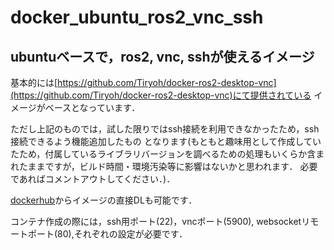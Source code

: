 
# docker_ubuntu_ros2_vnc_ssh

## ubuntuベースで，ros2, vnc, sshが使えるイメージ
基本的には[https://github.com/Tiryoh/docker-ros2-desktop-vnc](https://github.com/Tiryoh/docker-ros2-desktop-vnc)にて提供されている
イメージがベースとなっています．

ただし上記のものでは，試した限りではssh接続を利用できなかったため，ssh接続できるよう機能追加したもの
となります(もともと趣味用として作成していたため，付属しているライブラリバージョンを調べるための処理もいくらか含まれたままですが，ビルド時間・環境汚染等に影響はないかと思われます．
必要であればコメントアウトしてください．)．

[dockerhub](https://hub.docker.com/repository/docker/aluminium8/ros2_vnc_ssh/general)からイメージの直接DLも可能です．

コンテナ作成の際には，ssh用ポート(22)，vncポート(5900), websocketリモートポート(80),それぞれの設定が必要です．
